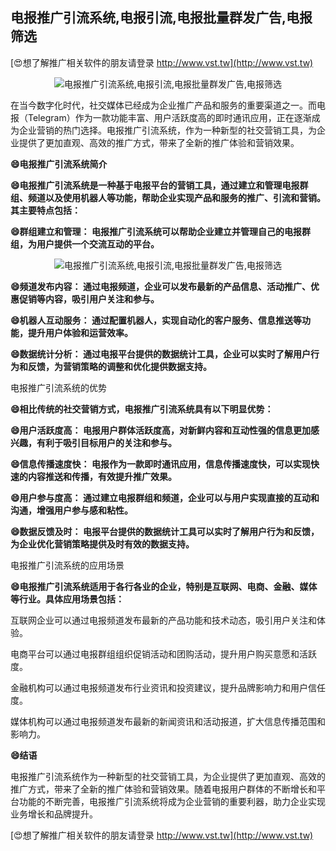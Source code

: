 ## **电报推广引流系统,电报引流,电报批量群发广告,电报筛选**

[😍想了解推广相关软件的朋友请登录 http://www.vst.tw](http://www.vst.tw)

 <center><img src="https://vst.tw/MP4/tuiguang/png/6.png" alt="电报推广引流系统,电报引流,电报批量群发广告,电报筛选"></center>

在当今数字化时代，社交媒体已经成为企业推广产品和服务的重要渠道之一。而电报（Telegram）作为一款功能丰富、用户活跃度高的即时通讯应用，正在逐渐成为企业营销的热门选择。电报推广引流系统，作为一种新型的社交营销工具，为企业提供了更加直观、高效的推广方式，带来了全新的推广体验和营销效果。

**😄电报推广引流系统简介**

**😄电报推广引流系统是一种基于电报平台的营销工具，通过建立和管理电报群组、频道以及使用机器人等功能，帮助企业实现产品和服务的推广、引流和营销。其主要特点包括：**

**😄群组建立和管理： 电报推广引流系统可以帮助企业建立并管理自己的电报群组，为用户提供一个交流互动的平台。**

 <center><img src="https://vst.tw/MP4/tuiguang/png/8.png" alt="电报推广引流系统,电报引流,电报批量群发广告,电报筛选"></center>

**😄频道发布内容： 通过电报频道，企业可以发布最新的产品信息、活动推广、优惠促销等内容，吸引用户关注和参与。**

**😄机器人互动服务： 通过配置机器人，实现自动化的客户服务、信息推送等功能，提升用户体验和运营效率。**

**😄数据统计分析： 通过电报平台提供的数据统计工具，企业可以实时了解用户行为和反馈，为营销策略的调整和优化提供数据支持。**

电报推广引流系统的优势

**😄相比传统的社交营销方式，电报推广引流系统具有以下明显优势：**

**😄用户活跃度高： 电报用户群体活跃度高，对新鲜内容和互动性强的信息更加感兴趣，有利于吸引目标用户的关注和参与。**

**😄信息传播速度快： 电报作为一款即时通讯应用，信息传播速度快，可以实现快速的内容推送和传播，有效提升推广效果。**

**😄用户参与度高： 通过建立电报群组和频道，企业可以与用户实现直接的互动和沟通，增强用户参与感和粘性。**

**😄数据反馈及时： 电报平台提供的数据统计工具可以实时了解用户行为和反馈，为企业优化营销策略提供及时有效的数据支持。**

电报推广引流系统的应用场景

**😄电报推广引流系统适用于各行各业的企业，特别是互联网、电商、金融、媒体等行业。具体应用场景包括：**

互联网企业可以通过电报频道发布最新的产品功能和技术动态，吸引用户关注和体验。

电商平台可以通过电报群组组织促销活动和团购活动，提升用户购买意愿和活跃度。

金融机构可以通过电报频道发布行业资讯和投资建议，提升品牌影响力和用户信任度。

媒体机构可以通过电报频道发布最新的新闻资讯和活动报道，扩大信息传播范围和影响力。

**😄结语**

电报推广引流系统作为一种新型的社交营销工具，为企业提供了更加直观、高效的推广方式，带来了全新的推广体验和营销效果。随着电报用户群体的不断增长和平台功能的不断完善，电报推广引流系统将成为企业营销的重要利器，助力企业实现业务增长和品牌提升。

[😍想了解推广相关软件的朋友请登录 http://www.vst.tw](http://www.vst.tw)



